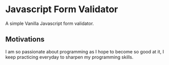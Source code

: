 # Javascript Form Validator
A simple Vanilla Javascript form validator.

## Motivations
I am so passionate about programming as I hope to become so good at it, I keep practicing everyday to sharpen my programming skills.
